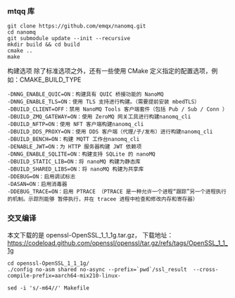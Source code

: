 

### mtqq 库
```shell
git clone https://github.com/emqx/nanomq.git 
cd nanomq
git submodule update --init --recursive
mkdir build && cd build
cmake .. 
make
```
构建选项
除了标准选项之外，还有一些使用 CMake 定义指定的配置选项，例如：CMAKE_BUILD_TYPE
```shell
-DNNG_ENABLE_QUIC=ON：构建具有 QUIC 桥接功能的 NanoMQ
-DNNG_ENABLE_TLS=ON：使用 TLS 支持进行构建。（需要提前安装 mbedTLS）
-DBUILD_CLIENT=OFF：禁用 NanoMQ Tools 客户端套件（包括 Pub / Sub / Conn ）
-DBUILD_ZMQ_GATEWAY=ON：使用 ZeroMQ 网关工具进行构建nanomq_cli
-DBUILD_NFTP=ON：使用 NFT 客户端构建nanomq_cli
-DBUILD_DDS_PROXY=ON：使用 DDS 客户端（代理/子/发布）进行构建nanomq_cli
-DBUILD_BENCH=ON：构建 MQTT 工作台nanomq_cli
-DENABLE_JWT=ON：为 HTTP 服务器构建 JWT 依赖项
-DNNG_ENABLE_SQLITE=ON：构建支持 SQLite 的 nanoMQ
-DBUILD_STATIC_LIB=ON：将 nanoMQ 构建为静态库
-DBUILD_SHARED_LIBS=ON：将 nanoMQ 构建为共享库
-DDEBUG=ON：启用调试标志
-DASAN=ON：启用消毒器
-DDEBUG_TRACE=ON：启用 PTRACE （PTRACE 是一种允许一个进程“跟踪”另一个进程执行的机制。示踪剂能够 暂停执行，并在 tracee 进程中检查和修改内存和寄存器）

```




### 交叉编译

本文下载的是 openssl-OpenSSL_1_1_1g.tar.gz，
下载地址：https://codeload.github.com/openssl/openssl/tar.gz/refs/tags/OpenSSL_1_1_1g

```shell
cd openssl-OpenSSL_1_1_1g/
./config no-asm shared no-async --prefix=`pwd`/ssl_result  --cross-compile-prefix=aarch64-mix210-linux-
```

```shell
sed -i 's/-m64//' Makefile
```